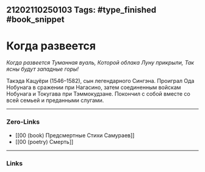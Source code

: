 21202110250103
Tags: #type_finished #book_snippet 
---
# Когда развеется

*Когда развеется
Туманная вуаль,
Которой облака
Луну прикрыли,
Так ясны будут западные горы!*

Такэда Кацуёри (1546–1582), сын легендарного Сингэна. Проиграл Ода Нобунага в сражении при Нагасино, затем соединенным войскам Нобунага и Токугава при Тэммокудзане. Покончил с собой вместе со всей семьей и преданными слугами. 

---
### Zero-Links
 - [[00 (book) Предсмертные Стихи Самураев]]
 - [[00 (poetry) Смерть]]
---
### Links

